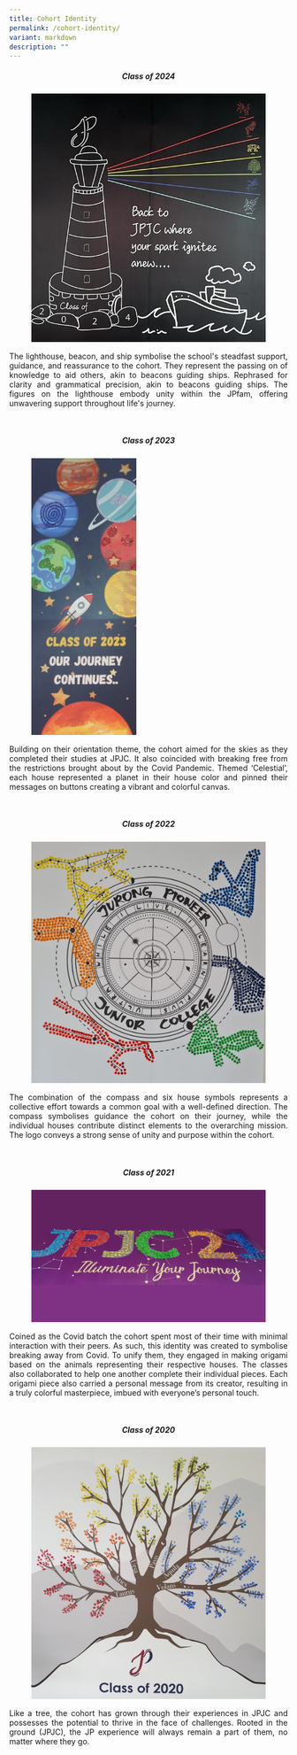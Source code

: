 ```yaml
---
title: Cohort Identity
permalink: /cohort-identity/
variant: markdown
description: ""
---
```

<div align="justify">
<center><b><h5>Class of 2024</h5></b></center><p></p> <figure>
<img src="/images/About%20JPJC/College%20Identity/CI2024.jpg">
<figcaption></figcaption></figure>	


	
<p>The lighthouse, beacon, and ship symbolise the school's steadfast support, guidance, and reassurance to the cohort. They represent the passing on of knowledge to aid others, akin to beacons guiding ships. Rephrased for clarity and grammatical precision, akin to beacons guiding ships. The figures on the lighthouse embody unity within the JPfam, offering unwavering support throughout life's journey.</p><br>
<figure>

<p><b></b></p><center><b><h5>Class of 2023</h5></b></center><p></p> 
<img style="height:500px;width:auto" src="/images/About%20JPJC/College%20Identity/CI2023.jpg">
<figcaption></figcaption></figure>	

 
<p>Building on their orientation theme, the cohort aimed for the skies as they completed their studies at JPJC. It also coincided with breaking free from the restrictions brought about by the Covid Pandemic. Themed ‘Celestial’, each house represented a planet in their house color and pinned their messages on buttons creating a vibrant and colorful canvas.</p>
<br>

<p><b></b></p><center><b><h5>Class of 2022</h5></b></center><p></p>	
<figure>
<img src="/images/About%20JPJC/College%20Identity/CI2022.jpg">
<figcaption></figcaption></figure>	 
 
<p>The combination of the compass and six house symbols represents a collective effort towards a common goal with a well-defined direction. The compass symbolises guidance the cohort on their journey, while the individual houses contribute distinct elements to the overarching mission. The logo conveys a strong sense of unity and purpose within the cohort. </p><br>


<p><b></b></p><center><b><h5>Class of 2021</h5></b></center><p></p> 	
<figure>
<img src="/images/About%20JPJC/College%20Identity/CI2021.jpg">
<figcaption></figcaption></figure>	
 
<p>Coined as the Covid batch the cohort spent most of their time with minimal interaction with their peers. As such, this identity was created to symbolise breaking away from Covid. To unify them, they engaged in making origami based on the animals representing their respective houses. The classes also collaborated to help one another complete their individual pieces. Each origami piece also carried a personal message from its creator, resulting in a truly colorful masterpiece, imbued with everyone’s personal touch.</p><br>


<p><b></b></p><center><b><h5>Class of 2020</h5></b></center><p></p>	
<figure>
<img src="/images/About%20JPJC/College%20Identity/CI2020.jpg">
<figcaption></figcaption></figure>	 
 
<p>Like a tree, the cohort has grown through their experiences in JPJC  and possesses the potential to thrive in the face of challenges. Rooted in the ground (JPJC), the JP experience will always remain a part of them, no matter where they go. </p>
	
</div>